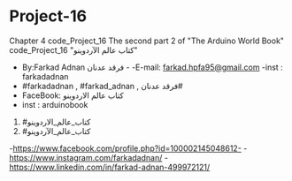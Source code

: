 # Project-16
 Chapter 4 code_Project_16 The second part 2 of "The Arduino World Book" code_Project_16 "كتاب عالم الآردوينو"

 -  By:Farkad Adnan فرقد عدنان - 
 -E-mail: farkad.hpfa95@gmail.com 
-inst : farkadadnan 
- #farkadadnan , #farkad_adnan , فرقد عدنان# 
- FaceBook: كتاب عالم الاردوينو 
- inst : arduinobook
1. #كتاب_عالم_الاردوينو
2. #كتاب_عالم_الآردوينو

-https://www.facebook.com/profile.php?id=100002145048612-
-https://www.instagram.com/farkadadnan/
-https://www.linkedin.com/in/farkad-adnan-499972121/

